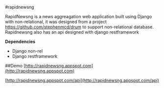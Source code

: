 #rapidnewsng

RapidNewsng is a news aggreagation web application built using Django with non-relational, it was designed from a project https://github.com/stephenmcd/drum to support non-relational database. Rapidnewsng also has an api designed with django restframework


**Dependencies**
- Django non-rel
- Django restframework


##Demo
[http://rapidnewsng.appspot.com](http://rapidnewsng.appspot.com)

[http://rapidnewsng.appspot.com/api](http://rapidnewsng.appspot.com/api)

